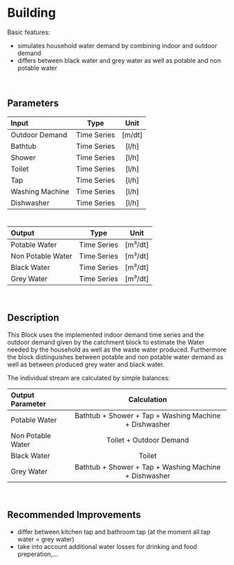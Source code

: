 # Building

Basic features:

 - simulates household water demand by combining indoor and outdoor demand
 - differs between black water and grey water as well as potable and non potable water
 
<br>

## Parameters 



| Input  | Type  |  Unit  |
| :------------ |:---------------:| :-----:|	
| Outdoor Demand      | Time Series | [m/dt] |
| 	Bathtub | Time Series  |   [l/h] |
| Shower      | Time Series | [l/h] |
| 	Toilet | Time Series  |   [l/h] |
| Tap      | Time Series | [l/h] |
| 	Washing Machine | Time Series  |   [l/h] |
| 	Dishwasher  | Time Series  |   [l/h] |

# 

|Output  | Type  |  Unit  |
| :------------ |:---------------:| :-----:|
|    Potable Water  | Time Series |  [m³/dt]
|    Non Potable Water |    Time Series     |  [m³/dt]  |
|    Black Water   | Time Series |  [m³/dt]
|    Grey Water    |    Time Series     |  [m³/dt]  |



<br>

## Description 

This Block uses the implemented indoor demand time series and the outdoor demand given by the catchment block to estimate the Water needed by the household as well as the waste water produced. Furthermore the block distinguishes between potable and non potable water demand as well as between produced grey water and black water.

The individual stream are calculated by simple balances:

|Output Parameter  | Calculation  | 
| :------------ |:---------------:| 
|    Potable Water    | Bathtub + Shower + Tap + Washing Machine + Dishwasher | 
|    Non Potable Water   |    Toilet + Outdoor Demand     | 
|    Black Water   | Toilet |  
|    Grey Water    |    Bathtub + Shower + Tap + Washing Machine + Dishwasher     | 


<br>

## Recommended Improvements

- differ between kitchen tap and bathroom tap (at the moment all tap water = grey water)
- take into account additional water losses for drinking and food preperation,...